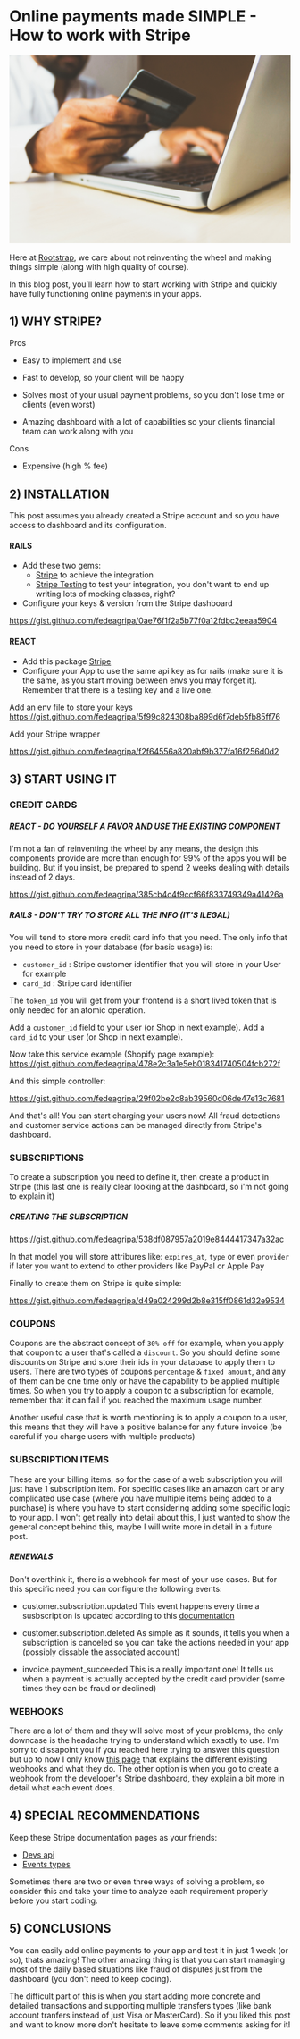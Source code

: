# **Online payments made SIMPLE - How to work with Stripe**

![main image](images/payment.jpg)

Here at [Rootstrap](https://www.rootstrap.com/mobile-app-development-los-angeles/), we care about not reinventing the wheel and making things simple (along with high quality of course).

In this blog post, you’ll learn how to start working with Stripe and quickly have fully functioning online payments in your apps.


## 1) WHY STRIPE?

Pros

 - Easy to implement and use

 - Fast to develop, so your client will be happy

 - Solves most of your usual payment problems, so you don't lose time or clients (even worst)

 - Amazing dashboard with a lot of capabilities so your clients financial team can work along with you

Cons

 - Expensive (high % fee)

## 2) INSTALLATION

This post assumes you already created a Stripe account and so you have access to dashboard and its configuration.

#### RAILS

- Add these two gems:
    - [Stripe](https://github.com/stripe/stripe-ruby) to achieve the integration
    - [Stripe Testing](https://github.com/stripe-ruby-mock/stripe-ruby-mock) to test your integration, you don't want to end up writing lots of mocking classes, right?
- Configure your keys & version from the Stripe dashboard

https://gist.github.com/fedeagripa/0ae76f1f2a5b77f0a12fdbc2eeaa5904

#### REACT

- Add this package [Stripe](https://github.com/stripe/react-stripe-elements)
- Configure your App to use the same api key as for rails (make sure it is the same, as you start moving between envs you may forget it). Remember that there is a testing key and a live one.

Add an env file to store your keys
https://gist.github.com/fedeagripa/5f99c824308ba899d6f7deb5fb85ff76

Add your Stripe wrapper

https://gist.github.com/fedeagripa/f2f64556a820abf9b377fa16f256d0d2

## 3) START USING IT

### CREDIT CARDS

##### REACT - DO YOURSELF A FAVOR AND USE THE EXISTING COMPONENT

I'm not a fan of reinventing the wheel by any means, the design this components provide are more than enough for 99% of the apps you will be building. But if you insist, be prepared to spend 2 weeks dealing with details instead of 2 days.

https://gist.github.com/fedeagripa/385cb4c4f9ccf66f833749349a41426a


##### RAILS - DON'T TRY TO STORE ALL THE INFO (IT'S ILEGAL)

You will tend to store more credit card info that you need. The only info that you need to store in your database (for basic usage) is:
  - `customer_id` : Stripe customer identifier that you will store in your User for example
  - `card_id` : Stripe card identifier

The `token_id` you will get from your frontend is a short lived token that is only needed for an atomic operation.

Add a `customer_id` field to your user (or Shop in next example).
Add a `card_id` to your user (or Shop in next example).

Now take this service example (Shopify page example):
https://gist.github.com/fedeagripa/478e2c3a1e5eb018341740504fcb272f

And this simple controller:

https://gist.github.com/fedeagripa/29f02be2c8ab39560d06de47e13c7681

And that's all! You can start charging your users now!
All fraud detections and customer service actions can be managed directly from Stripe's dashboard.

### SUBSCRIPTIONS
To create a subscription you need to define it, then create a product in Stripe (this last one is really clear looking at the dashboard, so i'm not going to explain it)

##### CREATING THE SUBSCRIPTION
https://gist.github.com/fedeagripa/538df087957a2019e8444417347a32ac

In that model you will store attribures like: `expires_at`, `type` or even `provider` if later you want to extend to other providers like PayPal or Apple Pay

Finally to create them on Stripe is quite simple:

https://gist.github.com/fedeagripa/d49a024299d2b8e315ff0861d32e9534

### COUPONS
Coupons are the abstract concept of `30% off` for example, when you apply that coupon to a user that's called a `discount`.
So you should define some discounts on Stripe and store their ids in your database to apply them to users.
There are two types of coupons `percentage` & `fixed amount`, and any of them can be one time only or have the capability to be applied multiple times. So when you try to apply a coupon to a subscription for example, remember that it can fail if you reached the maximum usage number.

Another useful case that is worth mentioning is to apply a coupon to a user, this means that they will have a positive balance for any future invoice (be careful if you charge users with multiple products)

### SUBSCRIPTION ITEMS
These are your billing items, so for the case of a web subscription you will just have 1 subscription item. For specific cases like an amazon cart or any complicated use case (where you have multiple items being added to a purchase) is where you have to start considering adding some specific logic to your app.
I won't get really into detail about this, I just wanted to show the general concept behind this, maybe I will write more in detail in a future post.

##### RENEWALS
Don't overthink it, there is a webhook for most of your use cases. But for this specific need you can configure the following events:

 - customer.subscription.updated
This event happens every time a susbscription is updated according to this [documentation](https://stripe.com/docs/billing/subscriptions/change)

 - customer.subscription.deleted
As simple as it sounds, it tells you when a subscription is canceled so you can take the actions needed in your app (possibly dissable the associated account)

 - invoice.payment_succeeded
This is a really important one! It tells us when a payment is actually accepted by the credit card provider (some times they can be fraud or declined)

### WEBHOOKS
There are a lot of them and they will solve most of your problems, the only downcase is the headache trying to understand which exactly to use.
I'm sorry to dissapoint you if you reached here trying to answer this question but up to now I only know [this page](https://stripe.com/docs/api/events/types) that explains the different existing webhooks and what they do. The other option is when you go to create a webhook from the developer's Stripe dashboard, they explain a bit more in detail what each event does.

## 4) SPECIAL RECOMMENDATIONS
Keep these Stripe documentation pages as your friends:
 - [Devs api](https://stripe.com/docs/api/)
 - [Events types](https://stripe.com/docs/api/events/types)

Sometimes there are two or even three ways of solving a problem, so consider this and take your time to analyze each requirement properly before you start coding.

## 5) CONCLUSIONS
You can easily add online payments to your app and test it in just 1 week (or so), thats amazing! The other amazing thing is that you can start managing most of the daily based situations like fraud of disputes just from the dashboard (you don't need to keep coding).

The difficult part of this is when you start adding more concrete and detailed transactions and supporting multiple transfers types (like bank account tranfers instead of just Visa or MasterCard). So if you liked this post and want to know more don't hesitate to leave some comments asking for it!

